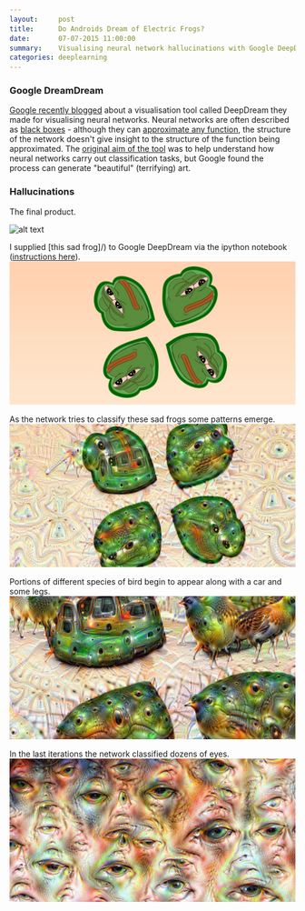 ```yaml
---
layout:     post
title:      Do Androids Dream of Electric Frogs?
date:       07-07-2015 11:00:00
summary:    Visualising neural network hallucinations with Google DeepDream.
categories: deeplearning
---
```


### Google DreamDream

[Google recently blogged](http://googleresearch.blogspot.co.uk/2015/06/inceptionism-going-deeper-into-neural.html)
about a visualisation tool called DeepDream they made for visualising
neural networks. Neural networks are often described as
[black boxes](http://stats.stackexchange.com/questions/93705/meaning-of-a-neural-network-as-a-black-box) -
although they can
[approximate any function](http://neuralnetworksanddeeplearning.com/chap4.html),
the structure of the network doesn't give insight to the structure of
the function being approximated. The
[original aim of the tool](http://googleresearch.blogspot.co.uk/2015/07/deepdream-code-example-for-visualizing.html)
was to help understand how neural networks carry out classification
tasks, but Google found the process can generate "beautiful" (terrifying) art.

### Hallucinations

The final product.

![alt text](/img/pepes/animated.gif "ILLUMINATI")

I supplied [this sad frog]/) to Google DeepDream via the ipython notebook
([instructions here](http://googleresearch.blogspot.co.uk/2015/07/deepdream-code-example-for-visualizing.html)). 
![alt text](/img/pepes/1.jpg "Pepe the melancholy frog") 

As the network tries to classify these sad frogs some patterns
emerge.
![alt text](/img/pepes/2.jpg "We must go deeper")

Portions of different species of bird begin to appear along with a car
and some legs.
![alt text](/img/pepes/3.jpg "We have delved too greedily")

In the last iterations the network classified dozens of eyes.
![alt text](/img/pepes/4.jpg "... and too deep")
